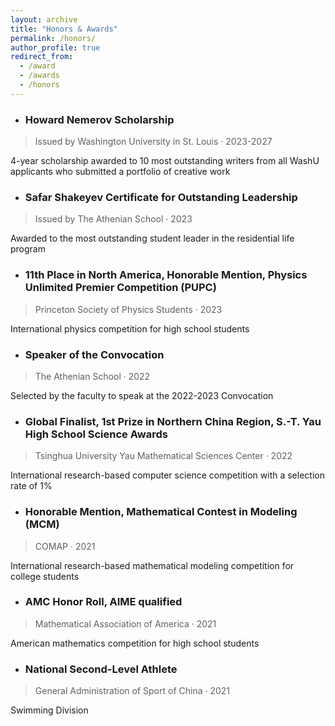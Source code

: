 ```yaml
---
layout: archive
title: "Honors & Awards"
permalink: /honors/
author_profile: true
redirect_from:
  - /award
  - /awards
  - /honors
---
```


* ### Howard Nemerov Scholarship
> Issued by Washington University in St. Louis · 2023-2027

4-year scholarship awarded to 10 most outstanding writers from all WashU applicants who submitted a portfolio of creative work

* ### Safar Shakeyev Certificate for Outstanding Leadership
> Issued by The Athenian School · 2023

Awarded to the most outstanding student leader in the residential life program

* ### 11th Place in North America, Honorable Mention, Physics Unlimited Premier Competition (PUPC)
> Princeton Society of Physics Students · 2023

International physics competition for high school students

* ### Speaker of the Convocation
> The Athenian School · 2022

Selected by the faculty to speak at the 2022-2023 Convocation
* ### Global Finalist, 1st Prize in Northern China Region, S.-T. Yau High School Science Awards
> Tsinghua University Yau Mathematical Sciences Center · 2022

International research-based computer science competition with a selection rate of 1%

* ### Honorable Mention, Mathematical Contest in Modeling (MCM)
> COMAP · 2021

International research-based mathematical modeling competition for college students

* ### AMC Honor Roll, AIME qualified
> Mathematical Association of America · 2021

American mathematics competition for high school students

* ### National Second-Level Athlete
> General Administration of Sport of China · 2021

Swimming Division